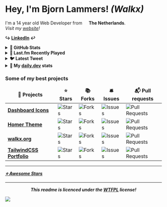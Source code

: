 <h1>Hey, I'm Bjorn Lammers! <i>(Walkx)</i></h1>

I'm a 14 year old Web Developer from <img src="https://github.com/WalkxCode/WalkxCode/blob/master/img/flag.png" width="13px"> <b>The Netherlands</b>.<br>
<i>Visit my <a target="_blank" href="https://walkx.org">website</a>!</i>

<b>↪ <a href="https://linkedin.com/in/bjorn-lammers">LinkedIn</a> ↩<b/>

<details>
<summary><b>💖 GitHub Stats</b></summary>

![Metrics](https://github.com/WalkxCode/WalkxCode/blob/master/github-metrics.svg)
</details>

	
<details>
<summary><b>🎵 Last.fm Recently Played</b></summary>

[![My Last.fm](https://lastfm-recently-played.vercel.app/api?user=WalkxNL&loved=true)](https://www.last.fm/user/WalkxNL)

</details>

<details>
<summary><b>🐦 Latest Tweet</b></summary>

[![github-readme-twitter](https://github-readme-twitter.gazf.vercel.app/api?id=walkxtweet)](https://twitter.com/walkxtweet)

</details>

<details>
<summary><b>📂 My <a href="https://api.daily.dev/get?r=Walkx">daily.dev</a> stats</b></summary>
<a href="https://app.daily.dev/Walkx"><img src="https://api.daily.dev/devcards/dfcb1f2c61484f879df820190d3171e0.png?r=u2x" width="225" alt="Walkx's Dev Card"/></a>


<!-- daily.dev BOOKMARKS:START -->
- [XeroLinux: An Arch-based Linux Distro That Looks Beautiful](https://app.daily.dev/posts/Y_eLnXndq?utm_source=rss&utm_medium=bookmarks&utm_campaign=tbDjf19b3neY37I2xin21)
- [Portfolio Ideas - An open-source repository for inspiration](https://app.daily.dev/posts/4LN4RnfYy?utm_source=rss&utm_medium=bookmarks&utm_campaign=tbDjf19b3neY37I2xin21)
- [Project ideas!!! &lpar;Frustrated&rpar;](https://app.daily.dev/posts/p_5BmGDWs?utm_source=rss&utm_medium=bookmarks&utm_campaign=tbDjf19b3neY37I2xin21)
- [Get good at Git](https://app.daily.dev/posts/2aeGZE3lQ?utm_source=rss&utm_medium=bookmarks&utm_campaign=tbDjf19b3neY37I2xin21)
- [How To Undo ‘git add’ Before a Commit](https://app.daily.dev/posts/eoaTO7_3M?utm_source=rss&utm_medium=bookmarks&utm_campaign=tbDjf19b3neY37I2xin21)
<!-- daily.dev BOOKMARKS:END -->


</details>

<h3>Some of my best projects</h3>
<table>
  <thead align="center">
    <tr border: none;>
      <td><b>🎁 Projects</b></td>
      <td><b>⭐ Stars</b></td>
      <td><b>📚 Forks</b></td>
      <td><b>🛎 Issues</b></td>
      <td><b>📬 Pull requests</b></td>
    </tr>
  </thead>
  <tbody>
    <tr>
      <td><a href="https://github.com/walkxhub/dashboard-icons"><b>Dashboard Icons</b></a></td>
      <td><img alt="Stars" src="https://img.shields.io/github/stars/walkxhub/dashboard-icons?style=flat-square&labelColor=343b41"/></td>
      <td><img alt="Forks" src="https://img.shields.io/github/forks/walkxhub/dashboard-icons?style=flat-square&labelColor=343b41"/></td>
      <td><img alt="Issues" src="https://img.shields.io/github/issues/walkxhub/dashboard-icons?style=flat-square&labelColor=343b41"/></td>
      <td><img alt="Pull Requests" src="https://img.shields.io/github/issues-pr/walkxhub/dashboard-icons?style=flat-square&labelColor=343b41"/></td>
    </tr>
	  <tr>
      <td><a href="https://github.com/walkxcode/homer-theme"><b>Homer Theme</b></a></td>
      <td><img alt="Stars" src="https://img.shields.io/github/stars/walkxcode/homer-theme?style=flat-square&labelColor=343b41"/></td>
      <td><img alt="Forks" src="https://img.shields.io/github/forks/walkxcode/homer-theme?style=flat-square&labelColor=343b41"/></td>
      <td><img alt="Issues" src="https://img.shields.io/github/issues/walkxcode/homer-theme?style=flat-square&labelColor=343b41"/></td>
      <td><img alt="Pull Requests" src="https://img.shields.io/github/issues-pr/walkxcode/homer-theme?style=flat-square&labelColor=343b41"/></td>
    </tr>
    <tr>
      <td><a href="https://github.com/walkxcode/walkx.org"><b>walkx.org</b></a></td>
      <td><img alt="Stars" src="https://img.shields.io/github/stars/walkxcode/walkx.org?style=flat-square&labelColor=343b41"/></td>
      <td><img alt="Forks" src="https://img.shields.io/github/forks/walkxcode/walkx.org?style=flat-square&labelColor=343b41"/></td>
      <td><img alt="Issues" src="https://img.shields.io/github/issues/walkxcode/walkx.org?style=flat-square&labelColor=343b41"/></td>
      <td><img alt="Pull Requests" src="https://img.shields.io/github/issues-pr/walkxcode/walkx.org?style=flat-square&labelColor=343b41"/></td>
    </tr>
    <tr>
      <td><a href="https://github.com/walkxcode/TailwindCSS-Portfolio"><b>TailwindCSS Portfolio</b></a></td>
      <td><img alt="Stars" src="https://img.shields.io/github/stars/walkxcode/TailwindCSS-Portfolio?style=flat-square&labelColor=343b41"/></td>
      <td><img alt="Forks" src="https://img.shields.io/github/forks/walkxcode/TailwindCSS-Portfolio?style=flat-square&labelColor=343b41"/></td>
      <td><img alt="Issues" src="https://img.shields.io/github/issues/walkxcode/TailwindCSS-Portfolio?style=flat-square&labelColor=343b41"/></td>
      <td><img alt="Pull Requests" src="https://img.shields.io/github/issues-pr/walkxcode/TailwindCSS-Portfolio?style=flat-square&labelColor=343b41"/></td>
    </tr>
  </tbody>
</table>

---
<i><a href="https://github.com/walkxcode/stars">⭐ Awesome Stars</a></i>

---
<p align="center">
  <i>This readme is licenced under the <a href="">WTFPL</a> license!
</p>
	
[![](https://visitcount.itsvg.in/api?id=walkxcode&label=Profile%20Views&color=2&pretty=false)](https://visitcount.itsvg.in)
